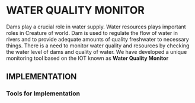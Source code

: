 # WATER QUALITY MONITOR
Dams play a crucial role in water supply. Water resources plays important roles in Creature of world. Dam is used to regulate the flow of water in rivers and to provide adequate amounts of quality freshwater to necessary things. There is a need to monitor water quality and resources by checking the water level of dams and quality of water. We have developed a unique monitoring tool based on the IOT known as <b>Water Quality Monitor</b>
## IMPLEMENTATION
### Tools for Implementation
